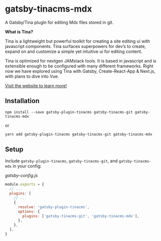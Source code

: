 # gatsby-tinacms-mdx

A Gatsby/Tina plugin for editing Mdx files stored in git.

**What is Tina?**

Tina is a lightweight but powerful toolkit for creating a site editing ui with javascript components. Tina surfaces superpowers for dev’s to create, expand on and customize a simple yet intuitive ui for editing content.

Tina is optimized for nextgen JAMstack tools. It is based in javascript and is extensible enough to be configured with many different frameworks. Right now we have explored using Tina with Gatsby, Create-React-App & Next.js, with plans to dive into Vue.

[Visit the website to learn more!](https://tinacms.org/docs/)

## Installation

```
npm install --save gatsby-plugin-tinacms gatsby-tinacms-git gatsby-tinacms-mdx
```

or

```sh
yarn add gatsby-plugin-tinacms gatsby-tinacms-git gatsby-tinacms-mdx
```

## Setup

Include `gatsby-plugin-tinacms`, `gatsby-tinacms-git`, and `gatsby-tinacms-mdx` in your config:

_gatsby-config.js_

```javascript
module.exports = {
  // ...
  plugins: [
    // ...
    {
      resolve: 'gatsby-plugin-tinacms',
      options: {
        plugins: ['gatsby-tinacms-git', 'gatsby-tinacms-mdx'],
      },
    },
  ],
}
```

<!-- TODO - add MDX guide to tinaCMS docs -->
<!-- ## Next Steps -->

<!-- Visit the [MDX in Gatsby](https://tinacms.org/docs/gatsby/markdown) guide for more information
on creating and editing markdown files. -->
